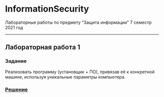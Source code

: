 # InformationSecurity
Лабораторные работы по предмету "Защита информации" 7 семестр 2021 год

---
## Лабораторная работа 1
### Задание
Реализовать программу (установщик + ПО), привязав её к конкретной машине, используя уникальные параметры компьютера.
### [Решение](https://github.com/Bryanskaya/InformationSecurity/tree/main/lab01)
